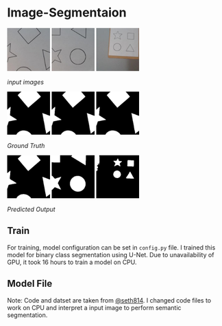 # Image-Segmentaion

<img src="./test/1.jpg" height="100" width="100"> <img src="./test/2.jpg" height="100" width="100"> <img src="./test/3.jpg" height="100" width="100">

  *input images*

<img src="./mask/1.png" height="100" width="100"> <img src="./mask/1.png" height="100" width="100"> <img src="./mask/1.png" height="100" width="100">

 *Ground Truth*

<img src="./pred/1.png" height="100" width="100"> <img src="./pred/2.png" height="100" width="100"> <img src="./pred/3.png" height="100" width="100">

 *Predicted Output*

## Train
For training, model configuration can be set in `config.py` file. I trained this model for binary class segmentation using U-Net. Due to unavailability of GPU, it took 16 hours to train a model on CPU.


## Model File


Note: Code and datset are taken from [@seth814](https://github.com/seth814). I changed code files to work on CPU and interpret a input image to perform semantic segmentation.
